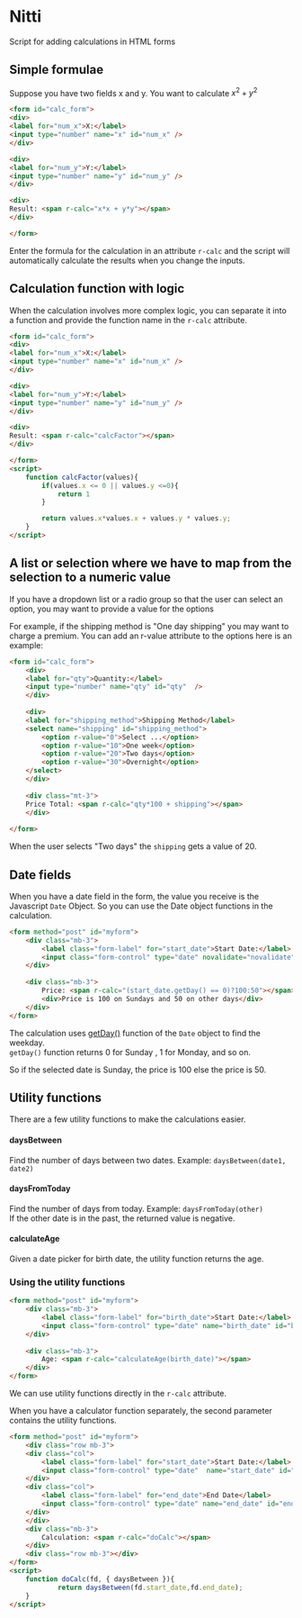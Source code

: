 # Nitti
Script for adding calculations in HTML forms


## Simple formulae

Suppose you have two fields x and y. You want to calculate $x^2 + y^2$
```html
<form id="calc_form">
<div>
<label for="num_x">X:</label>
<input type="number" name="x" id="num_x" />
</div>

<div>
<label for="num_y">Y:</label>
<input type="number" name="y" id="num_y" />
</div>

<div>
Result: <span r-calc="x*x + y*y"></span>
</div>

</form>

```

Enter the formula for the calculation in an attribute `r-calc` and the script will automatically calculate the results when you change the inputs.

## Calculation function with logic 

When the calculation involves more complex logic, you can separate it into a function and provide the function name in the `r-calc` attribute.



```html
<form id="calc_form">
<div>
<label for="num_x">X:</label>
<input type="number" name="x" id="num_x" />
</div>

<div>
<label for="num_y">Y:</label>
<input type="number" name="y" id="num_y" />
</div>

<div>
Result: <span r-calc="calcFactor"></span>
</div>

</form>
<script>
    function calcFactor(values){
        if(values.x <= 0 || values.y <=0){
            return 1
        }

        return values.x*values.x + values.y * values.y;
    }
</script>

```

## A list or selection where we have to map from the selection to a numeric value
If you have a dropdown list or a radio group so that the user can select an option, you may want to provide a value for the options

For example, if the shipping method is "One day shipping" you may want to charge a premium. 
You can add an r-value attribute to the options here is an example:

```html
<form id="calc_form">
    <div>
    <label for="qty">Quantity:</label>
    <input type="number" name="qty" id="qty"  />
    </div>
    
    <div>
    <label for="shipping_method">Shipping Method</label>
    <select name="shipping" id="shipping_method">
        <option r-value="0">Select ...</option>
        <option r-value="10">One week</option>
        <option r-value="20">Two days</option>
        <option r-value="30">Overnight</option>
    </select>
    </div>
    
    <div class="mt-3">
    Price Total: <span r-calc="qty*100 + shipping"></span>
    </div>
    
</form> 
```

When the user selects "Two days" the `shipping` gets a value of 20. 


## Date fields 
When you have a date field in the form, the value you receive is the Javascript `Date` Object. 
So you can use the Date object functions in the calculation.

```html
<form method="post" id="myform">  
    <div class="mb-3">  
        <label class="form-label" for="start_date">Start Date:</label>
        <input class="form-control" type="date" novalidate="novalidate" name="start_date" id="start_date"/>
    </div>
    
    <div class="mb-3">  
        Price: <span r-calc="(start_date.getDay() == 0)?100:50"></span>
        <div>Price is 100 on Sundays and 50 on other days</div>
    </div>
</form>
```

The calculation uses [getDay()](https://developer.mozilla.org/en-US/docs/Web/JavaScript/Reference/Global_Objects/Date/getDay) function of the `Date` object to find the weekday.   
`getDay()` function returns 0 for Sunday , 1 for Monday, and so on.  
  
So if the selected date is Sunday, the price is 100 else the price is 50.

## Utility functions
There are a few utility functions to make the calculations easier.

#### daysBetween
Find the number of days between two dates. Example: `daysBetween(date1, date2)`

#### daysFromToday
Find the number of days from today. Example: `daysFromToday(other)`  
If the other date is in the past, the returned value is negative.

#### calculateAge
Given a date picker for birth date, the utility function returns the age.

### Using the utility functions 

```html
<form method="post" id="myform">  
    <div class="mb-3">  
        <label class="form-label" for="birth_date">Start Date:</label>
        <input class="form-control" type="date" name="birth_date" id="birth_date"/>
    </div>
    
    <div class="mb-3">  
        Age: <span r-calc="calculateAge(birth_date)"></span>
    </div>
</form>
```
We can use  utility functions directly in the `r-calc` attribute.

When you have a calculator function separately, the second parameter contains the utility functions.

```html
<form method="post" id="myform">  
    <div class="row mb-3">  
    <div class="col">  
        <label class="form-label" for="start_date">Start Date:</label>
        <input class="form-control" type="date"  name="start_date" id="start_date"/>
    </div>
    <div class="col">  
        <label class="form-label" for="end_date">End Date</label>
        <input class="form-control" type="date" name="end_date" id="end_date"/>
    </div>
    </div>
    <div class="mb-3">  
        Calculation: <span r-calc="doCalc"></span>
    </div>
    <div class="row mb-3"></div>
</form>
<script>
    function doCalc(fd, { daysBetween }){
            return daysBetween(fd.start_date,fd.end_date);
    }
</script>
```



